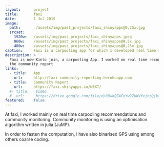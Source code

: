 ```yaml
---
layout:      project
title:       faxi
date:        1 Jul 2019
image:
  path:       /assets/img/past_projects/faxi_shinyapps@0,25x.jpg
  srcset:
    1920w:   /assets/img/past_projects/faxi_shinyapps.jpeg
    960w:    /assets/img/past_projects/faxi_shinyapps@0,5x.jpg
    480w:    /assets/img/past_projects/faxi_shinyapps@0,25x.jpg
caption:     Faxi is a carpooling app for which I developed real time recommendations as well as a community report.
description: >
  Faxi is now Kinto join, a carpooling App. I worked on real time recommendations and 
  the community report
links:
  - title:   App
    url:     http://faxi-community-reporting.herokuapp.com
  - title:   Community Report
    url:     https://faxi.shinyapps.io/NEXT/
  #- title:   Video
  #  url:     https://drive.google.com/file/d/0BwkQZAFeYw2ZUWVfejczQjkzTUE/view?usp=sharing
featured:    false
---
```

At faxi, I worked mainly on real time carpooling recommendations and community monitoring.
Community monitoring is using an optimisation algorithm written in julia (JuMP).

In order to fasten the computation, I have also binarised GPS using among others coarse coding. 
